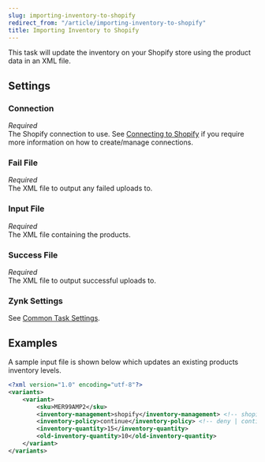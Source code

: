 ```yaml
---
slug: importing-inventory-to-shopify
redirect_from: "/article/importing-inventory-to-shopify"
title: Importing Inventory to Shopify
---
```

This task will update the inventory on your Shopify store using the product data in an XML file.

## Settings
### Connection
_Required_  
The Shopify connection to use. See [Connecting to Shopify](connecting-to-shopify) if you require more information on how to create/manage connections.

### Fail File
_Required_  
The XML file to output any failed uploads to.

### Input File
_Required_  
The XML file containing the products. 

### Success File
_Required_  
The XML file to output successful uploads to. 

### Zynk Settings
See [Common Task Settings](common-task-settings).

## Examples
A sample input file is shown below which updates an existing products inventory levels.
```xml
<?xml version="1.0" encoding="utf-8"?>
<variants>
    <variant>
        <sku>MER99AMP2</sku>
        <inventory-management>shopify</inventory-management> <!-- shopify | blank -->
        <inventory-policy>continue</inventory-policy> <!-- deny | continue -->
        <inventory-quantity>15</inventory-quantity>
        <old-inventory-quantity>10</old-inventory-quantity>
    </variant>
</variants>
```
